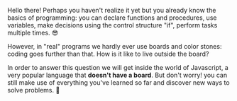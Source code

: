 Hello there! Perhaps you haven't realize it yet but you already know the basics of programming: you can declare functions and procedures, use variables, make decisions using the control structure "if", perform tasks multiple times.
:sunglasses:

However, in "real" programs we hardly ever use boards and color stones: coding goes further than that. How is it like to live outside the board?

In order to answer this question we will get inside the world of Javascript, a very popular language that **doesn't have a board**. But don't worry! you can still make use of everything you've learned so far and discover new ways to solve problems. :metal:

